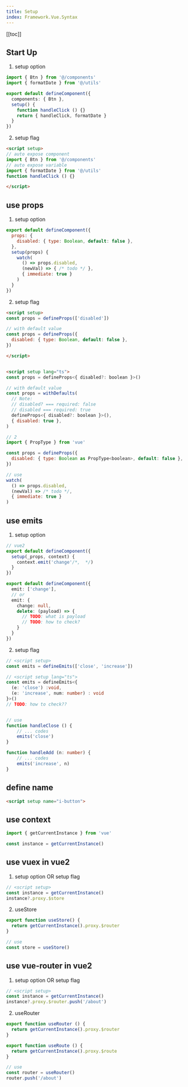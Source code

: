 ```yaml
---
title: Setup
index: Framework.Vue.Syntax
---
```


[[toc]]

## Start Up

1. setup option

```ts
import { Btn } from '@/components'
import { formatDate } from '@/utils'

export default defineComponent({
  components: { Btn },
  setup() {
    function handleClick () {}
    return { handleClick, formatDate }
  }
})
```

2. setup flag

``` html
<script setup>
// auto expose component
import { Btn } from '@/components'
// auto expose variable
import { formatDate } from '@/utils'
function handleClick () {}

</script>
```

## use props

1. setup option

```js
export default defineComponent({
  props: {
    disabled: { type: Boolean, default: false },
  },
  setup(props) {
    watch(
      () => props.disabled, 
      (newVal) => { /* todo */ }, 
      { immediate: true }
    )
  }
})
```

2. setup flag  

``` html
<script setup>
const props = defineProps(['disabled'])

// with default value
const props = defineProps({
  disabled: { type: Boolean, default: false },
})

</script>
```

``` html

<script setup lang="ts">
const props = defineProps<{ disabled?: boolean }>()

// with default value
const props = withDefaults(
  // Note: 
  // disabled? === required: false
  // disabled === required: true
  defineProps<{ disabled?: boolean }>(),
  { disabled: true },
)

// 2
import { PropType } from 'vue'

const props = defineProps({
  disabled: { type: Boolean as PropType<boolean>, default: false },
})

// use
watch(
  () => props.disabled, 
  (newVal) => /* todo */, 
  { immediate: true }
)
```

## use emits

1. setup option

``` ts
// vue2
export default defineComponent({
  setup(_props, context) {
    context.emit('change'/*,  */)
  }
})

export default defineComponent({
  emit: ['change'],
  // or
  emit: {
    change: null,
    delete: (payload) => {
      // TODO: what is payload
      // TODO: how to check?
    }
  }
})
```

2. setup flag 

``` ts
// <script setup>
const emits = defineEmits(['close', 'increase'])

// <script setup lang="ts">
const emits = defineEmits<{
  (e: 'close') :void,
  (e: 'increase', num: number) : void
}>()
// TODO: how to check??


// use
function handleClose () {
	// ... codes
	emits('close')
}

function handleAdd (n: number) {
	// ... codes
	emits('increase', n)
}
```


## define name

``` html
<script setup name="i-button">
```

## use context

``` ts
import { getCurrentInstance } from 'vue'

const instance = getCurrentInstance()
```

## use vuex in vue2

1. setup option OR setup flag

``` ts
// <script setup>
const instance = getCurrentInstance()
instance?.proxy.$store
```

2. useStore

``` ts
export function useStore() {
  return getCurrentInstance().proxy.$router
}

// use
const store = useStore()
```

## use vue-router in vue2

1. setup option OR setup flag

``` ts
// <script setup>
const instance = getCurrentInstance()
instance?.proxy.$router.push('/about')
```

2. useRouter

``` ts
export function useRouter () {
  return getCurrentInstance().proxy.$router
}

export function useRoute () {
  return getCurrentInstance().proxy.$route
}

// use
const router = useRouter()
router.push('/about')
```
